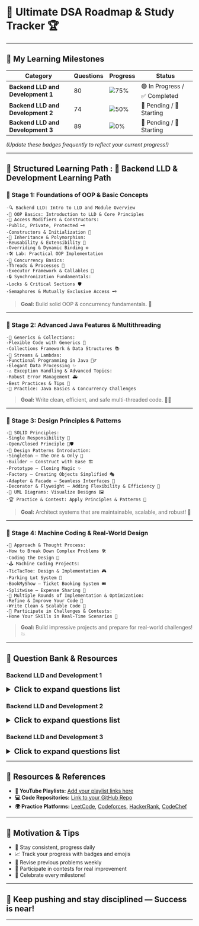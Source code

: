 # 🚀 **Ultimate DSA Roadmap & Study Tracker** 🏆

---

## 🎯 **My Learning Milestones**

| **Category**                      | **Questions** | **Progress** | **Status** |
|-----------------------------------|----------------|--------------|------------|
| **Backend LLD and Development 1** | 80 | ![75%](https://img.shields.io/badge/Progress-75%25-brightgreen) | 🟢 In Progress / ✅ Completed |
| **Backend LLD and Development 2** | 74 | ![50%](https://img.shields.io/badge/Progress-50%25-yellow) | 🔴 Pending / 🚧 Starting  |
| **Backend LLD and Development 3** | 89 | ![0%](https://img.shields.io/badge/Progress-20%25-red) | 🔴 Pending / 🚧 Starting |


*(Update these badges frequently to reflect your current progress!)*

---

## 📘 **Structured Learning Path : 📘 Backend LLD & Development Learning Path**

### 🌱 Stage 1: Foundations of OOP & Basic Concepts
    -🔍 Backend LLD: Intro to LLD and Module Overview
    -🧱 OOP Basics: Introduction to LLD & Core Principles
    -🔑 Access Modifiers & Constructors:
    -Public, Private, Protected 🗝️
    -Constructors & Initialization 🚀
    -🌳 Inheritance & Polymorphism:
    -Reusability & Extensibility 🎯
    -Overriding & Dynamic Binding ⚙️
    -🛠️ Lab: Practical OOP Implementation
    -🧵 Concurrency Basics:
    -Threads & Processes 🧵
    -Executor Framework & Callables 🚀
    -🔒 Synchronization Fundamentals:
    -Locks & Critical Sections 🛡️
    -Semaphores & Mutually Exclusive Access 🗝️
> **Goal:** Build solid OOP & concurrency fundamentals. 💪

---

### 🌟 Stage 2: Advanced Java Features & Multithreading

    -🌈 Generics & Collections:
    -Flexible Code with Generics 🎨
    -Collections Framework & Data Structures 📚
    -🌊 Streams & Lambdas:
    -Functional Programming in Java 🏄‍♂️
    -Elegant Data Processing ✨
    -⚠️ Exception Handling & Advanced Topics:
    -Robust Error Management 🚑
    -Best Practices & Tips 🚀
    -🧪 Practice: Java Basics & Concurrency Challenges

> **Goal:** Write clean, efficient, and safe multi-threaded code. 🧙‍♂️

---

### 🌟 Stage 3: Design Principles & Patterns

    -🧱 SOLID Principles:
    -Single Responsibility 👤
    -Open/Closed Principle 🚪🛡️
    -🔄 Design Patterns Introduction:
    -Singleton — The One & Only 👑
    -Builder — Construct with Ease 🏗️
    -Prototype — Cloning Magic ✨
    -Factory — Creating Objects Simplified 🎭
    -Adapter & Facade — Seamless Interfaces 🌉
    -Decorator & Flyweight — Adding Flexibility & Efficiency 🌟
    -🎨 UML Diagrams: Visualize Designs 🖼️
    -🏆 Practice & Contest: Apply Principles & Patterns 📝

> **Goal:** Architect systems that are maintainable, scalable, and robust! 🚀

---

### 🌟 Stage 4: Machine Coding & Real-World Design

    -🧩 Approach & Thought Process:
    -How to Break Down Complex Problems 🛠️
    -Coding the Design 🧮
    -🕹️ Machine Coding Projects:
    -TicTacToe: Design & Implementation 🎮
    -Parking Lot System 🚗
    -BookMyShow — Ticket Booking System 🎟️
    -Splitwise — Expense Sharing 💸
    -🚧 Multiple Rounds of Implementation & Optimization:
    -Refine & Improve Your Code 🔧
    -Write Clean & Scalable Code 🧼
    -🏅 Participate in Challenges & Contests:
    -Hone Your Skills in Real-Time Scenarios 🏁

> **Goal:** Build impressive projects and prepare for real-world challenges! 💥

---

## 🔖 Question Bank & Resources

### Backend LLD and Development 1

<details>
<summary style="font-weight:bold; font-size:20px;">Click to expand questions list</summary>

#### Backend LLD: Concurrency-4: Synchronization with Semaphores

| Question Summary                                | YouTube | Source Code                                                                                                                                                                                                                |
|-------------------------------------------------|---------|----------------------------------------------------------------------------------------------------------------------------------------------------------------------------------------------------------------------------|
| Synchronization using Semaphores -1             | [🔗](#) | [💻](#)                                                                                                                                                                                                                    |
| Synchronization using Semaphores -3             | [🔗](#) | [💻](#)                                                                                                                                                                                                                    |
| Synchronization using Semaphores -5             | [🔗](#) | [💻](#)                                                                                                                                                                                                                    |
| Concurrency Problems - Print In Order           | [🔗](#) | [💻](#)                                                                                                                                                                                                                    |
| Concurrency Problems - Print FooBar Alternately | [🔗](#) | [💻](#)                                                                                                                                                                                                                    |
| Synchronization using Semaphores -2             | [🔗](#) | [💻](#)                                                                                                                                                                                                                    |
| Synchronization using Semaphores -4             | [🔗](#) | [💻](#)                                                                                                                                                                                                                    |
| Synchronization using Semaphores -6             | [🔗](#) | [💻](#)                                                                                                                                                                                                                    |
| Concurrency Problems - Building H2O             | [🔗](#) | [💻](#)                                                                                                                                                                                                                    |
| Concurrency Problems - Print Zero Even Odd      | [🔗](#) | [💻ConcurrencyProblemsPrintZeroEvenOdd](../../lowLevelDesignModuleOne/QuestionAnswer/synchronizationwithSemaphores/assignment/ConcurrencyProblemsPrintZeroEvenOdd/originalQuestion/ConcurrencyProblemsPrintZeroEvenOdd.md) |
| Foo Bar Python LLD                              | [🔗](#) | [💻](#)                                                                                                                                                                                                                    |
| Print in Order Python LLD                       | [🔗](#) | [💻](#)                                                                                                                                                                                                                    |
| rinting Zeros Even Odd Python LLD               | [🔗](#) | [💻](#)                                                                                                                                                                                                                    |

</details>

### Backend LLD and Development 2

<details>
<summary style="font-weight:bold; font-size:20px;">Click to expand questions list</summary>

#### DSA Contest 2: Searching, Linked List, Stacks, Queues & Trees

| Question Summary | YouTube | Source Code |
|--------------------|---------|--------------|
| Task Scheduling | [🔗](#) | [💻](#) |
| Leaset Capacity to Ship | [🔗](#) | [💻](#) |
| Warmer Temperature | [🔗](#) | [💻](#) |
| Balanced Binary Tree | [🔗](#) | [💻](#) |

</details>

### Backend LLD and Development 3

<details>
<summary style="font-weight:bold; font-size:20px;">Click to expand questions list</summary>

#### Maths: Combinatorics Basics
| Question Summary | YouTube | Source Code |
|--------------------|---------|--------------|
| Pascal Triangle | [🔗](#) | [💻](#) |
| Excel Column Title | [🔗](#) | [💻](#) |
| Compute nCr % m | [🔗](#) | [💻](#) |
| Excel Column Number | [🔗](#) | [💻](#) |
| Number of Digit One | [🔗](#) | [💻](#) |
| Consecutive Numbers Sum | [🔗](#) | [💻](#) |

---
</details>

---



## 🔗 **Resources & References**

- **🔴 YouTube Playlists:** [Add your playlist links here](#)
- **💻 Code Repositories:** [Link to your GitHub Repo](#)
- **🌍 Practice Platforms:** [LeetCode](https://leetcode.com), [Codeforces](https://codeforces.com), [HackerRank](https://www.hackerrank.com), [CodeChef](https://www.codechef.com)

---

## 🚀 **Motivation & Tips**

- 💪 Stay consistent, progress daily
- 📈 Track your progress with badges and emojis
- 🔁 Revise previous problems weekly
- 🎯 Participate in contests for real improvement
- 🎉 Celebrate every milestone!

---

## **🌟 Keep pushing and stay disciplined — Success is near!**

---



